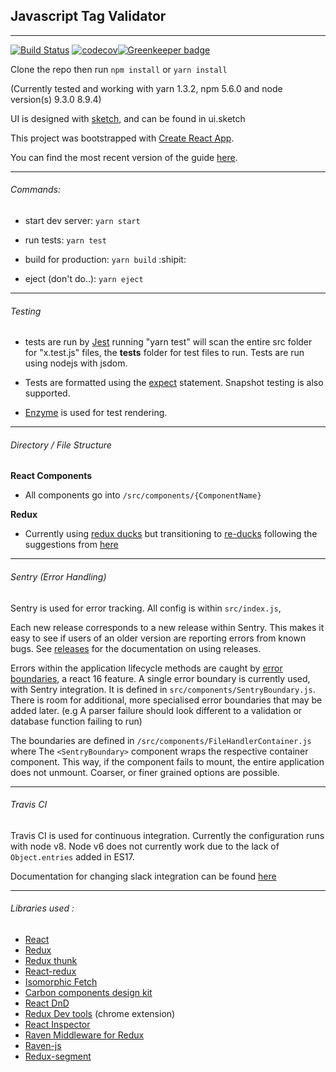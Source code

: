 ## Javascript Tag Validator
---
[![Build Status](https://travis-ci.org/theobarberbany/js_tag_validator.svg?branch=master)](https://travis-ci.org/theobarberbany/js_tag_validator) [![codecov](https://codecov.io/gh/theobarberbany/js_tag_validator/branch/master/graph/badge.svg)](https://codecov.io/gh/theobarberbany/js_tag_validator)[![Greenkeeper badge](https://badges.greenkeeper.io/theobarberbany/js_tag_validator.svg)](https://greenkeeper.io/)

Clone the repo then run `npm install` or `yarn install`

(Currently tested and working with yarn 1.3.2, npm 5.6.0 and node version(s) 9.3.0 8.9.4)

UI is designed with [sketch](https://www.sketchapp.com/), and can be found in ui.sketch

This project was bootstrapped with [Create React App](https://github.com/facebookincubator/create-react-app).

You can find the most recent version of the guide [here](https://github.com/facebookincubator/create-react-app/blob/master/packages/react-scripts/template/README.md).

---

###### Commands:

  - start dev server: `yarn start`

  - run tests: `yarn test`

  - build for production: `yarn build`  :shipit:

  - eject (don't do..): `yarn eject`

---

###### Testing

  * tests are run by [Jest](https://facebook.github.io/jest/) running "yarn test" will
    scan the entire src folder for "x.test.js" files, the __tests__ folder for test files to run.
    Tests are run using nodejs with jsdom.

  *  Tests are formatted using the [expect](https://facebook.github.io/jest/docs/en/expect.html) statement.
     Snapshot testing is also supported.

  * [Enzyme](http://airbnb.io/enzyme/) is used for test rendering.

---

###### Directory / File Structure

**React Components**

  * All components go into `/src/components/{ComponentName}`

**Redux**

  * Currently using [redux ducks](https://github.com/erikras/ducks-modular-redux) but transitioning to [re-ducks](https://github.com/alexnm/re-ducks) following the suggestions from [here](https://medium.freecodecamp.org/scaling-your-redux-app-with-ducks-6115955638be)


---

###### Sentry (Error Handling)

Sentry is used for error tracking.  All config is within `src/index.js`, 

Each new release corresponds to a new release within Sentry. This makes it easy to see if users of an older version are reporting errors from known bugs. See [releases](https://docs.sentry.io/learn/releases/) for the documentation on using releases.

Errors within the application lifecycle methods are caught by [error boundaries](https://reactjs.org/blog/2017/07/26/error-handling-in-react-16.html), a react 16 feature. A single error boundary is currently used, with Sentry integration. It is defined in `src/components/SentryBoundary.js`. There is room for additional, more specialised error boundaries that may be added later. (e.g A parser failure should look different to a validation or database function failing to run)

The boundaries are defined in `/src/components/FileHandlerContainer.js` where The `<SentryBoundary>` component wraps the respective container component. This way, if the component fails to mount, the entire application does not unmount. Coarser, or finer grained options are possible. 

---

###### Travis CI

Travis CI is used for continuous integration. Currently the configuration runs with node v8. Node v6 does not currently work due to the lack of `Object.entries` added in ES17. 

Documentation for changing slack integration can be found [here](https://docs.travis-ci.com/user/notifications/#Configuring-slack-notifications)

---

###### Libraries used :

 - [React](https://reactjs.org/)
 - [Redux](https://github.com/reactjs/redux)
 - [Redux thunk](https://github.com/gaearon/redux-thunk)
 - [React-redux](https://github.com/reactjs/react-redux)
 - [Isomorphic Fetch](https://github.com/matthew-andrews/isomorphic-fetch)
 - [Carbon components design kit](http://carbondesignsystem.com/)
 - [React DnD](https://github.com/react-dnd/react-dnd)
 - [Redux Dev tools](https://github.com/zalmoxisus/redux-devtools-extension) (chrome extension)
 - [React Inspector](https://github.com/xyc/react-inspector)
 - [Raven Middleware for Redux](https://github.com/captbaritone/raven-for-redux)
 - [Raven-js](https://github.com/getsentry/raven-js)
 - [Redux-segment](https://github.com/rangle/redux-segment)
